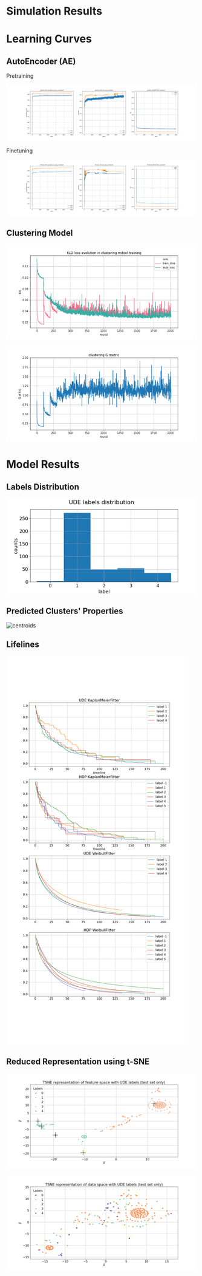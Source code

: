 
Simulation Results
==================

Learning Curves
===============

AutoEncoder (AE)
----------------
  
Pretraining  

![pretrain ae](pretrain_ae_history.png?raw=true)
  
Finetuning  

![finetune ae](finetune_ae_history.png?raw=true)

Clustering Model
----------------
  
![clustering_loss](clustering_loss.png?raw=true)
  
![clustering_G_metric](clustering_G_metric.png?raw=true)

Model Results
=============

Labels Distribution
-------------------
  
![labels distr](labels_distribution.png?raw=true)

Predicted Clusters' Properties
------------------------------
  
![centroids](pred_imgs.png?raw=true)

Lifelines
---------
  
![lifelines](lifelines.png?raw=true)

Reduced Representation using t-SNE
----------------------------------
  
![tsne_feat_pred_labels](tsne_feat_pred_labels.png?raw=true)
  
![tsne_data_pred_labels](tsne_data_pred_labels.png?raw=true)
